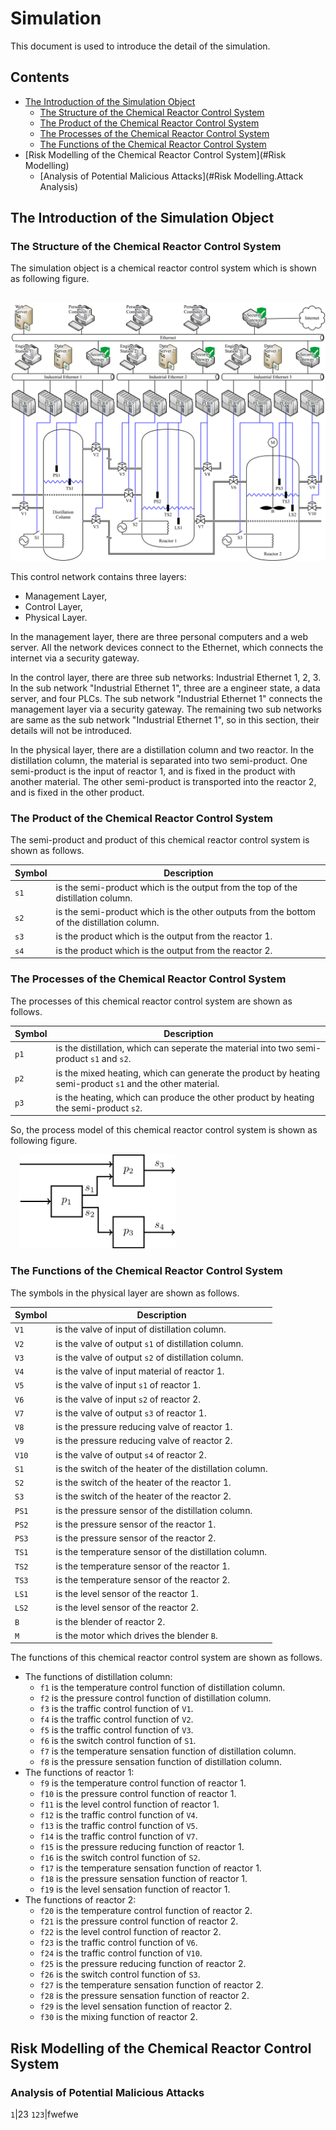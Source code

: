 # Simulation
This document is used to introduce the detail of the simulation.

## Contents
* [The Introduction of the Simulation Object](#Introduction)
	- [The Structure of the Chemical Reactor Control System](#Introduction.Structure)
	- [The Product of the Chemical Reactor Control System](#Introduction.Product)
	- [The Processes of the Chemical Reactor Control System](#Introduction.Processes)
	- [The Functions of the Chemical Reactor Control System](#Introduction.Functions)
* [Risk Modelling of the Chemical Reactor Control System](#Risk Modelling)
	- [Analysis of Potential Malicious Attacks](#Risk Modelling.Attack Analysis)


<h2 id="Introduction">The Introduction of the Simulation Object</h2>
<h3 id="Introduction.Structure">The Structure of the Chemical Reactor Control System</h3>

The simulation object is a chemical reactor control system which is shown as following figure.

&#8194;&#8194;<img src="/Figures/Structure.of.Reactor.Control.System.png" alt="Structure of Reactor Control System" />

This control network contains three layers:

* Management Layer,
* Control Layer,
* Physical Layer.

In the management layer, there are three personal computers and a web server. All the network devices connect to the Ethernet, which connects the internet via a security gateway.

In the control layer, there are three sub networks: Industrial Ethernet 1, 2, 3. In the sub network "Industrial Ethernet 1", three are a engineer state, a data server, and four PLCs. The sub network "Industrial Ethernet 1" connects the management layer via a security gateway. The remaining two sub networks are same as the sub network "Industrial Ethernet 1", so in this section, their details will not be introduced.

In the physical layer, there are a distillation column and two reactor. In the distillation column, the material is separated into two semi-product. One semi-product is the input of reactor 1, and is fixed in the product with another material. The other semi-product is transported into the reactor 2, and is fixed in the other product.

<h3 id="Introduction.Product">The Product of the Chemical Reactor Control System</h3>
The semi-product and product of this chemical reactor control system is shown as follows.

Symbol | Description
---| ---
`s1`| is the semi-product which is the output from the top of the distillation column.
`s2`| is the semi-product which is the other outputs from the bottom of the distillation column.
`s3`| is the product which is the output from the reactor 1.
`s4`| is the product which is the output from the reactor 2.

<h3 id="Introduction.Processes">The Processes of the Chemical Reactor Control System</h3>
The processes of this chemical reactor control system are shown as follows.

Symbol | Description
---| ---
`p1`| is the distillation, which can seperate the material into two semi-product `s1` and `s2`.
`p2`| is the mixed heating, which can generate the product by heating semi-product `s1` and the other material.
`p3`| is the heating, which can produce the other product by heating the semi-product `s2`.

So, the process model of this chemical reactor control system is shown as following figure.

&#8194;&#8194;<img src="/Figures/Process.Model.of.Reactor.Control.System.png" width = "250" alt="Process Model of Reactor Control System" />

<h3 id="Introduction.Functions">The Functions of the Chemical Reactor Control System</h3>
The symbols in the physical layer are shown as follows.

Symbol | Description
---| ---
`V1`| is the valve of input of distillation column.
`V2`| is the valve of output `s1` of distillation column.
`V3`| is the valve of output `s2` of distillation column.
`V4`| is the valve of input material of reactor 1.
`V5`| is the valve of input `s1` of reactor 1.
`V6`| is the valve of input `s2` of reactor 2.
`V7`| is the valve of output `s3` of reactor 1.
`V8`| is the pressure reducing valve of reactor 1.
`V9`| is the pressure reducing valve of reactor 2.
`V10`| is the valve of output `s4` of reactor 2.
`S1`| is the switch of the heater of the distillation column.
`S2`| is the switch of the heater of the reactor 1.
`S3`| is the switch of the heater of the reactor 2.
`PS1`| is the pressure sensor of the distillation column.
`PS2`| is the pressure sensor of the reactor 1.
`PS3`| is the pressure sensor of the reactor 2.
`TS1`| is the temperature sensor of the distillation column.
`TS2`| is the temperature sensor of the reactor 1.
`TS3`| is the temperature sensor of the reactor 2.
`LS1`| is the level sensor of the reactor 1.
`LS2`| is the level sensor of the reactor 2.
`B`| is the blender of reactor 2.
`M`| is the motor which drives the blender `B`.

The functions of this chemical reactor control system are shown as follows.

* The functions of distillation column:
	- `f1` is the temperature control function of distillation column.
	- `f2` is the pressure control function of distillation column.
	- `f3` is the traffic control function of `V1`.
	- `f4` is the traffic control function of `V2`.
	- `f5` is the traffic control function of `V3`.
	- `f6` is the switch control function of `S1`.
	- `f7` is the temperature sensation function of distillation column.
	- `f8` is the pressure sensation function of distillation column.
* The functions of reactor 1:
	- `f9` is the temperature control function of reactor 1.
	- `f10` is the pressure control function of reactor 1.
	- `f11` is the level control function of reactor 1.
	- `f12` is the traffic control function of `V4`.
	- `f13` is the traffic control function of `V5`.
	- `f14` is the traffic control function of `V7`.
	- `f15` is the pressure reducing function of reactor 1.
	- `f16` is the switch control function of `S2`.
	- `f17` is the temperature sensation function of reactor 1.
	- `f18` is the pressure sensation function of reactor 1.
	- `f19` is the level sensation function of reactor 1.
* The functions of reactor 2:
	- `f20` is the temperature control function of reactor 2.
	- `f21` is the pressure control function of reactor 2.
	- `f22` is the level control function of reactor 2.
	- `f23` is the traffic control function of `V6`.
	- `f24` is the traffic control function of `V10`.
	- `f25` is the pressure reducing function of reactor 2.
	- `f26` is the switch control function of `S3`.
	- `f27` is the temperature sensation function of reactor 2.
	- `f28` is the pressure sensation function of reactor 2.
	- `f29` is the level sensation function of reactor 2.
	- `f30` is the mixing function of reactor 2.

<h2 id="Risk Modelling">Risk Modelling of the Chemical Reactor Control System</h2>
<h3 id="Risk Modelling.Attack Analysis">Analysis of Potential Malicious Attacks</h3>

`1`|23
`123`|fwefwe